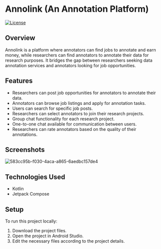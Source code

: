 # Annolink (An Annotation Platform)

[![License](https://img.shields.io/badge/License-MIT-blue.svg)](LICENSE)

## Overview

Annolink is a platform where annotators can find jobs to annotate and earn money, while researchers can find annotators to annotate their data for research purposes. It bridges the gap between researchers seeking data annotation services and annotators looking for job opportunities.

## Features

- Researchers can post job opportunities for annotators to annotate their data.
- Annotators can browse job listings and apply for annotation tasks.
- Users can search for specific job posts.
- Researchers can select annotators to join their research projects.
- Group chat functionality for each research project.
- One-to-one chat available for communication between users.
- Researchers can rate annotators based on the quality of their annotations.

## Screenshots
![583cc95b-f030-4aca-a865-6aedbc157de4](https://github.com/TajulTarek/AnnoLink-An-annotation-platform-/assets/106928817/1c7c43eb-f953-49a0-befd-8c1433813196)

## Technologies Used

- Kotlin
- Jetpack Compose

## Setup

To run this project locally:

1. Download the project files.
2. Open the project in Android Studio.
3. Edit the necessary files according to the project details.


